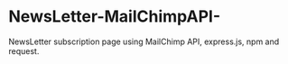 # NewsLetter-MailChimpAPI-
NewsLetter subscription page using MailChimp API, express.js, npm and request.
